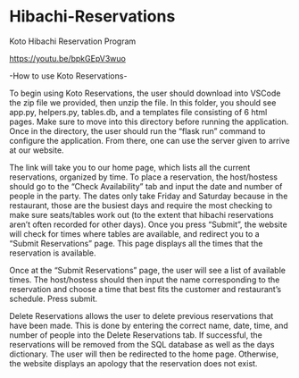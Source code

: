 # Hibachi-Reservations
Koto Hibachi Reservation Program

https://youtu.be/bpkGEpV3wuo


-How to use Koto Reservations-

To begin using Koto Reservations, the user should download into VSCode the zip file we provided, then unzip the file. In this folder, you should see app.py, helpers.py, tables.db, and a templates file consisting of 6 html pages. Make sure to move into this directory before running the application. Once in the directory, the user should run the “flask run” command to configure the application. From there, one can use the server given to arrive at our website.

The link will take you to our home page, which lists all the current reservations, organized by time. To place a reservation, the host/hostess should go to the “Check Availability” tab and input the date and number of people in the party. The dates only take Friday and Saturday because in the restaurant, those are the busiest days and require the most checking to make sure seats/tables work out (to the extent that hibachi reservations aren’t often recorded for other days). Once you press “Submit”, the website will check for times where tables are available, and redirect you to a “Submit Reservations” page. This page displays all the times that the reservation is available.

Once at the “Submit Reservations” page, the user will see a list of available times. The host/hostess should then input the name corresponding to the reservation and choose a time that best fits the customer and restaurant’s schedule. Press submit.

Delete Reservations allows the user to delete previous reservations that have been made. This is done by entering the correct name, date, time, and number of people into the Delete Reservations tab. If successful, the reservations will be removed from the SQL database as well as the days dictionary. The user will then be redirected to the home page. Otherwise, the website displays an apology that the reservation does not exist.
